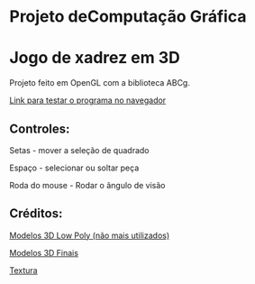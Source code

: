 
# Projeto deComputação Gráfica
# Jogo de xadrez em 3D

Projeto feito em OpenGL com a biblioteca ABCg.

[Link para testar o programa no navegador](https://leandro-ribeiro.github.io/Chess-3D-Final/Projeto/)

## Controles:
Setas - mover a seleção de quadrado

Espaço - selecionar ou soltar peça

Roda do mouse - Rodar o ângulo de visão

## Créditos:
[Modelos 3D Low Poly (não mais utilizados)](https://sketchfab.com/robie1/collections/low-poly-chess-set-1946f88f94924dd1a36453c6fc4561e9)

[Modelos 3D Finais](https://www.cgtrader.com/free-3d-models/various/various-models/chess-5d2b0f05-94e8-494d-b5f7-872cdf9b2f6f)

[Textura]([https://www.pexels.com/photo/brown-wooden-surface-129733/])
